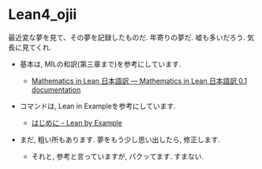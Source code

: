 # Lean4_ojii

最近変な夢を見て、その夢を記録したものだ. 年寄りの夢だ. 嘘も多いだろう. 気長に見てくれ.

- 基本は, MILの和訳(第三章まで)を参考にしています.
  
  - [Mathematics in Lean &#26085;&#26412;&#35486;&#35379; &mdash; Mathematics in Lean &#26085;&#26412;&#35486;&#35379; 0.1 documentation](https://lean-ja.github.io/mathematics_in_lean_source/index.html)

- コマンドは, Lean in Exampleを参考にしています.
  
  - [はじめに - Lean by Example](https://lean-ja.github.io/lean-by-example/index.html)

- まだ, 粗い所もあります. 夢をもう少し思い出したら, 修正します.
  
  - それと, 参考と言っていますが, パクッてます. すまない.